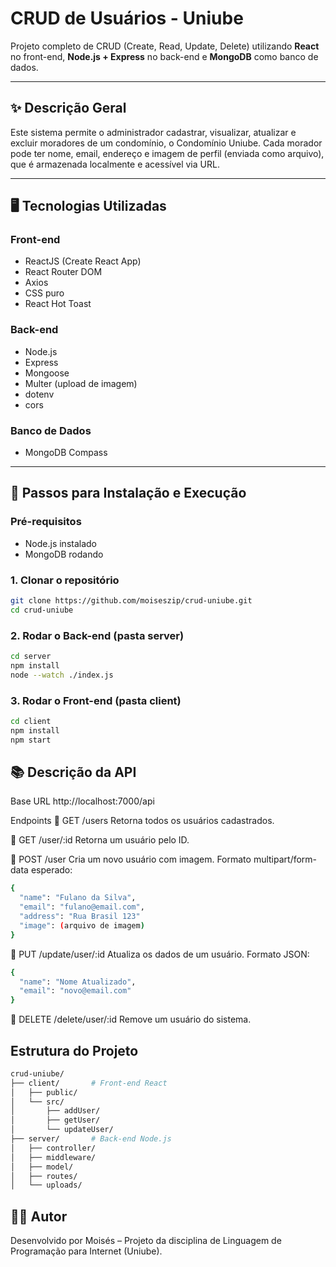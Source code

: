 # CRUD de Usuários - Uniube

Projeto completo de CRUD (Create, Read, Update, Delete) utilizando **React** no front-end, **Node.js + Express** no back-end e **MongoDB** como banco de dados.

---

## ✨ Descrição Geral

Este sistema permite o administrador cadastrar, visualizar, atualizar e excluir moradores de um condomínio, o Condomínio Uniube. Cada morador pode ter nome, email, endereço e imagem de perfil (enviada como arquivo), que é armazenada localmente e acessível via URL.

---

## 🖥️ Tecnologias Utilizadas

### Front-end
- ReactJS (Create React App)
- React Router DOM
- Axios
- CSS puro
- React Hot Toast

### Back-end
- Node.js
- Express
- Mongoose
- Multer (upload de imagem)
- dotenv
- cors

### Banco de Dados
- MongoDB Compass

---

## 🚀 Passos para Instalação e Execução

### Pré-requisitos
- Node.js instalado
- MongoDB rodando

### 1. Clonar o repositório
```bash
git clone https://github.com/moiseszip/crud-uniube.git
cd crud-uniube
```

### 2. Rodar o Back-end (pasta server)
```bash
cd server
npm install
node --watch ./index.js
```

### 3. Rodar o Front-end (pasta client)
```bash
cd client
npm install
npm start
```

## 📚 Descrição da API
Base URL
http://localhost:7000/api

Endpoints
🔹 GET /users
Retorna todos os usuários cadastrados.

🔹 GET /user/:id
Retorna um usuário pelo ID.

🔹 POST /user
Cria um novo usuário com imagem.
Formato multipart/form-data esperado:
```bash
{
  "name": "Fulano da Silva",
  "email": "fulano@email.com",
  "address": "Rua Brasil 123"
  "image": (arquivo de imagem)
}
```

🔹 PUT /update/user/:id
Atualiza os dados de um usuário.
Formato JSON:
```bash
{
  "name": "Nome Atualizado",
  "email": "novo@email.com"
}
```

🔹 DELETE /delete/user/:id
Remove um usuário do sistema.

## Estrutura do Projeto
```bash
crud-uniube/
├── client/       # Front-end React
│   ├── public/
│   └── src/
│       ├── addUser/
│       ├── getUser/
│       └── updateUser/
├── server/       # Back-end Node.js
│   ├── controller/
│   ├── middleware/
│   ├── model/
│   ├── routes/
│   └── uploads/
```

## 👨‍💻 Autor
Desenvolvido por Moisés – Projeto da disciplina de Linguagem de Programação para Internet (Uniube).